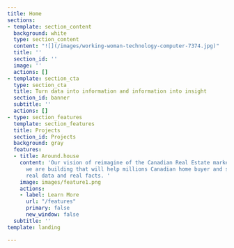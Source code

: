 ```yaml
---
title: Home
sections:
- template: section_content
  background: white
  type: section_content
  content: "![](/images/working-woman-technology-computer-7374.jpg)"
  title: ''
  section_id: ''
  image: ''
  actions: []
- template: section_cta
  type: section_cta
  title: Turn data into information and information into insight
  section_id: banner
  subtitle: ''
  actions: []
- type: section_features
  template: section_features
  title: Projects
  section_id: Projects
  background: gray
  features:
  - title: Around.house
    content: 'Our vision of reimagine of the Canadian Real Estate market. A tool that
      we are building that will help millions Canadian home buyer and seller with
      real data and real facts. '
    image: images/feature1.png
    actions:
    - label: Learn More
      url: "/features"
      primary: false
      new_window: false
  subtitle: ''
template: landing

---
```

